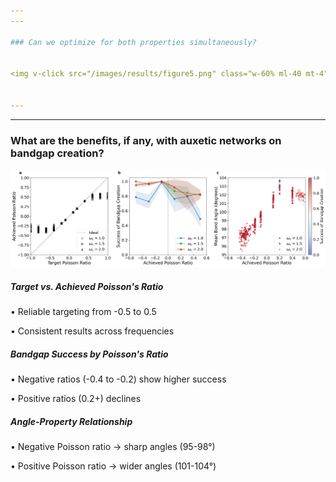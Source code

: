 ```yaml
---
---

### Can we optimize for both properties simultaneously?


<img v-click src="/images/results/figure5.png" class="w-60% ml-40 mt-4">


---
```

---

### What are the benefits, if any, with auxetic networks on bandgap creation?

<div class="grid grid-cols-12 gap-4 mt-2">
  <!-- Figure (full width) -->
  <div class="col-span-12">
    <img src="/images/results/figure6.png" class="w-full" alt="Figure 5 with three panels showing auxetic benefits" />
  </div>
  
  <!-- Panel descriptions -->
  <div class="col-span-4">
    <div class="bg-blue-50 border-l-4 border-blue-500 p-3 rounded mt--3">
      <h5 class="font-bold">Target vs. Achieved Poisson's Ratio</h5>
      <p class="text-sm mt-1">• Reliable targeting from -0.5 to 0.5</p>
      <p class="text-sm mt-1">• Consistent results across frequencies</p>
    </div>
  </div>
  
  <div class="col-span-4">
    <div class="bg-red-50 border-l-4 border-red-500 p-3 rounded mt--3">
      <h5 class="font-bold">Bandgap Success by Poisson's Ratio</h5>
      <p class="text-sm mt-1">• Negative ratios (-0.4 to -0.2) show higher success</p>
      <p class="text-sm mt-1">• Positive ratios (0.2+) declines</p>
    </div>
  </div>
  
  <div class="col-span-4">
    <div class="bg-green-50 border-l-4 border-green-500 p-3 rounded mt--3">
      <h5 class="font-bold">Angle-Property Relationship</h5>
      <p class="text-sm mt-1">• Negative Poisson ratio → sharp angles (95-98°)</p>
      <p class="text-sm mt-1">• Positive Poisson ratio → wider angles (101-104°)</p>
    </div>
  </div>
</div>



<!--
Our results are remarkable. On the left, you see how different network structures create different behaviors - auxetic networks have sharp angles and re-entrant structures, while normal networks are more open. The surprising discovery? Auxetic networks are actually BETTER at creating acoustic bandgaps, especially at low frequencies. The same sharp angles that enable unusual mechanical behavior also trap sound waves effectively.
-->


